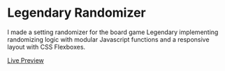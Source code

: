 # Legendary Randomizer

I made a setting randomizer for the board game Legendary implementing randomizing logic with modular Javascript functions and a responsive layout with CSS Flexboxes. 

[Live Preview](https://jaehayi.com/legendary-randomizer/)
